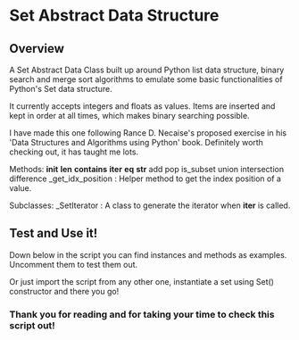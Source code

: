 Set Abstract Data Structure
========================================

Overview
----------------------------------------

A Set Abstract Data Class built up around Python list data structure, 
binary search and merge sort algorithms to emulate some basic functionalities 
of Python's Set data structure. 

It currently accepts integers and floats as values. Items are inserted and kept in order at all times, which makes binary searching possible.

I have made this one following Rance D. Necaise's proposed exercise in his 'Data Structures and Algorithms using Python' book. Definitely worth checking out, it has taught me lots.

Methods:
    __init__
    __len__
    __contains__
    __iter__
    __eq__
    __str__
    add
    pop
    is_subset
    union
    intersection
    difference
    _get_idx_position : Helper method to get the index position of a value.

Subclasses:
    _SetIterator : A class to generate the iterator when __iter__ is called.

Test and Use it!
------------------------------------------

Down below in the script you can find instances and methods as examples. Uncomment them to test them out.

Or just import the script from any other one, instantiate a set using Set() constructor and there you go!

### Thank you for reading and for taking your time to check this script out!